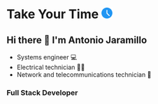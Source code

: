 
Take Your Time <img width="25px" src="./assets/ico_time.png"/>
==============
## Hi there 👋 I'm Antonio Jaramillo

- Systems engineer 💻
- Electrical technician 👨‍🔧
- Network and telecommunications technician 📶
### Full Stack Developer
<!--
**Drako9159/Drako9159** is a ✨ _special_ ✨ repository because its `README.md` (this file) appears on your GitHub profile.

Here are some ideas to get you started:

- 🔭 I’m currently working on ...
- 🌱 I’m currently learning ...
- 👯 I’m looking to collaborate on ...
- 🤔 I’m looking for help with ...
- 💬 Ask me about ...
- 📫 How to reach me: ...
- 😄 Pronouns: ...
- ⚡ Fun fact: ...
-->
